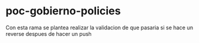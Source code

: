 # poc-gobierno-policies

Con esta rama se plantea realizar la validacion de que pasaria si se hace un reverse despues de hacer un push
